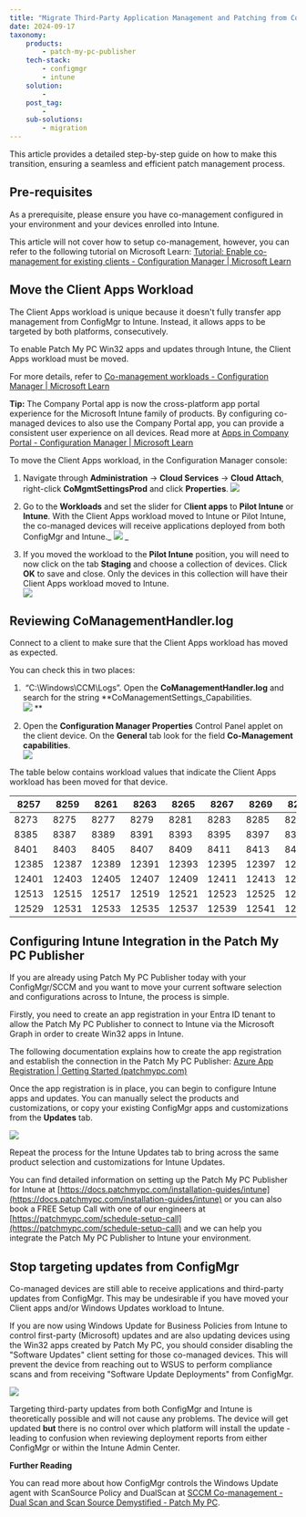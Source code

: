 ```yaml
---
title: "Migrate Third-Party Application Management and Patching from ConfigMgr/SCCM to Intune"
date: 2024-09-17
taxonomy:
    products:
        - patch-my-pc-publisher
    tech-stack:
        - configmgr
        - intune
    solution:
        - 
    post_tag:
        - 
    sub-solutions:
        - migration
---
```


This article provides a detailed step-by-step guide on how to make this transition, ensuring a seamless and efficient patch management process.  

## Pre-requisites

As a prerequisite, please ensure you have co-management configured in your environment and your devices enrolled into Intune. 

This article will not cover how to setup co-management, however, you can refer to the following tutorial on Microsoft Learn: [Tutorial: Enable co-management for existing clients - Configuration Manager | Microsoft Learn](https://learn.microsoft.com/en-us/mem/configmgr/comanage/tutorial-co-manage-clients) 

## Move the Client Apps Workload

The Client Apps workload is unique because it doesn't fully transfer app management from ConfigMgr to Intune. Instead, it allows apps to be targeted by both platforms, consecutively.

To enable Patch My PC Win32 apps and updates through Intune, the Client Apps workload must be moved.

For more details, refer to [Co-management workloads - Configuration Manager | Microsoft Learn](https://learn.microsoft.com/en-us/mem/configmgr/comanage/workloads#client-apps)

**Tip:** The Company Portal app is now the cross-platform app portal experience for the Microsoft Intune family of products. By configuring co-managed devices to also use the Company Portal app, you can provide a consistent user experience on all devices. Read more at [Apps in Company Portal - Configuration Manager | Microsoft Learn](https://learn.microsoft.com/en-us/mem/configmgr/comanage/company-portal) 

To move the Client Apps workload, in the Configuration Manager console:

1. Navigate through **Administration** -> **Cloud Services** -> **Cloud Attach**, right-click **CoMgmtSettingsProd** and click **Properties**.
    ![](/_images/clientapps_move1.png)
    

3. Go to the **Workloads** and set the slider for C**lient apps** to **Pilot Intune** or **Intune**. With the Client Apps workload moved to Intune or Pilot Intune, the co-managed devices will receive applications deployed from both ConfigMgr and Intune._
    ![](/_images/clientapps_move2.png)
    _

5. If you moved the workload to the **Pilot Intune** position, you will need to now click on the tab **Staging** and choose a collection of devices. Click **OK** to save and close. Only the devices in this collection will have their Client Apps workload moved to Intune.  
    ![](/_images/clientapps_move3.png)
    

## Reviewing CoManagementHandler.log

Connect to a client to make sure that the Client Apps workload has moved as expected.  

You can check this in two places: 

1.  “C:\\Windows\\CCM\\Logs”. Open the **CoManagementHandler.log** and search for the string **CoManagementSettings\_Capabilities.  
    ![](/_images/clientapps_move4.png)
    **

3. Open the **Configuration Manager Properties** Control Panel applet on the client device. On the **General** tab look for the field **Co-Management capabilities**.  
    ![](/_images/clientapps_move5.png)
    

The table below contains workload values that indicate the Client Apps workload has been moved for that device.

| 8257 | 8259 | 8261 | 8263 | 8265 | 8267 | 8269 | 8271 |
| --- | --- | --- | --- | --- | --- | --- | --- |
| 8273 | 8275 | 8277 | 8279 | 8281 | 8283 | 8285 | 8287 |
| 8385 | 8387 | 8389 | 8391 | 8393 | 8395 | 8397 | 8399 |
| 8401 | 8403 | 8405 | 8407 | 8409 | 8411 | 8413 | 8415 |
| 12385 | 12387 | 12389 | 12391 | 12393 | 12395 | 12397 | 12399 |
| 12401 | 12403 | 12405 | 12407 | 12409 | 12411 | 12413 | 12415 |
| 12513 | 12515 | 12517 | 12519 | 12521 | 12523 | 12525 | 12527 |
| 12529 | 12531 | 12533 | 12535 | 12537 | 12539 | 12541 | 12543 |

## Configuring Intune Integration in the Patch My PC Publisher

If you are already using Patch My PC Publisher today with your ConfigMgr/SCCM and you want to move your current software selection and configurations across to Intune, the process is simple. 

Firstly, you need to create an app registration in your Entra ID tenant to allow the Patch My PC Publisher to connect to Intune via the Microsoft Graph in order to create Win32 apps in Intune.  

The following documentation explains how to create the app registration and establish the connection in the Patch My PC Publisher: [Azure App Registration | Getting Started (patchmypc.com)](https://docs.patchmypc.com/installation-guides/intune/azure-app-registration) 

Once the app registration is in place, you can begin to configure Intune apps and updates. You can manually select the products and customizations, or copy your existing ConfigMgr apps and customizations from the **Updates** tab.

![](/_images/clientapps_move6.png)

Repeat the process for the Intune Updates tab to bring across the same product selection and customizations for Intune Updates.

You can find detailed information on setting up the Patch My PC Publisher for Intune at [https://docs.patchmypc.com/installation-guides/intune](https://docs.patchmypc.com/installation-guides/intune) or you can also book a FREE Setup Call with one of our engineers at [https://patchmypc.com/schedule-setup-call](https://patchmypc.com/schedule-setup-call) and we can help you integrate the Patch My PC Publisher to Intune your environment. 

## Stop targeting updates from ConfigMgr

Co-managed devices are still able to receive applications and third-party updates from ConfigMgr. This may be undesirable if you have moved your Client apps and/or Windows Updates workload to Intune.

If you are now using Windows Update for Business Policies from Intune to control first-party (Microsoft) updates and are also updating devices using the Win32 apps created by Patch My PC, you should consider disabling the "Software Updates" client setting for those co-managed devices. This will prevent the device from reaching out to WSUS to perform compliance scans and from receiving "Software Update Deployments" from ConfigMgr.

![](/_images/clientapps_move7.png)

Targeting third-party updates from both ConfigMgr and Intune is theoretically possible and will not cause any problems. The device will get updated **but** there is no control over which platform will install the update - leading to confusion when reviewing deployment reports from either ConfigMgr or within the Intune Admin Center.

**Further Reading**

You can read more about how ConfigMgr controls the Windows Update agent with ScanSource Policy and DualScan at [SCCM Co-management - Dual Scan and Scan Source Demystified - Patch My PC](https://patchmypc.com/sccm-co-management-dual-scan-and-scan-source-demystified).
